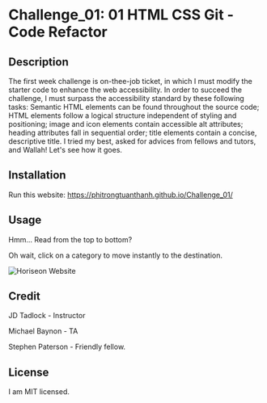 # Challenge_01: 01 HTML CSS Git - Code Refactor

## Description

The first week challenge is on-thee-job ticket, in which I must modify the starter code to enhance the web accessibility. In order to succeed the challenge, I must surpass the accessibility standard by these following tasks: Semantic HTML elements can be found throughout the source code; HTML elements follow a logical structure independent of styling and positioning; image and icon elements contain accessible alt attributes; heading attributes fall in sequential order; title elements contain a concise, descriptive title. I tried my best, asked for advices from fellows and tutors, and Wallah! Let's see how it goes. 

## Installation

Run this website: <https://phitrongtuanthanh.github.io/Challenge_01/>

## Usage

Hmm... Read from the top to bottom?

Oh wait, click on a category to move instantly to the destination.

![Horiseon Website](phitrongtuanthanh/Challenge_01/assets/images/screenshot.png)

## Credit

JD Tadlock - Instructor

Michael Baynon - TA

Stephen Paterson - Friendly fellow.

## License

I am MIT licensed.
